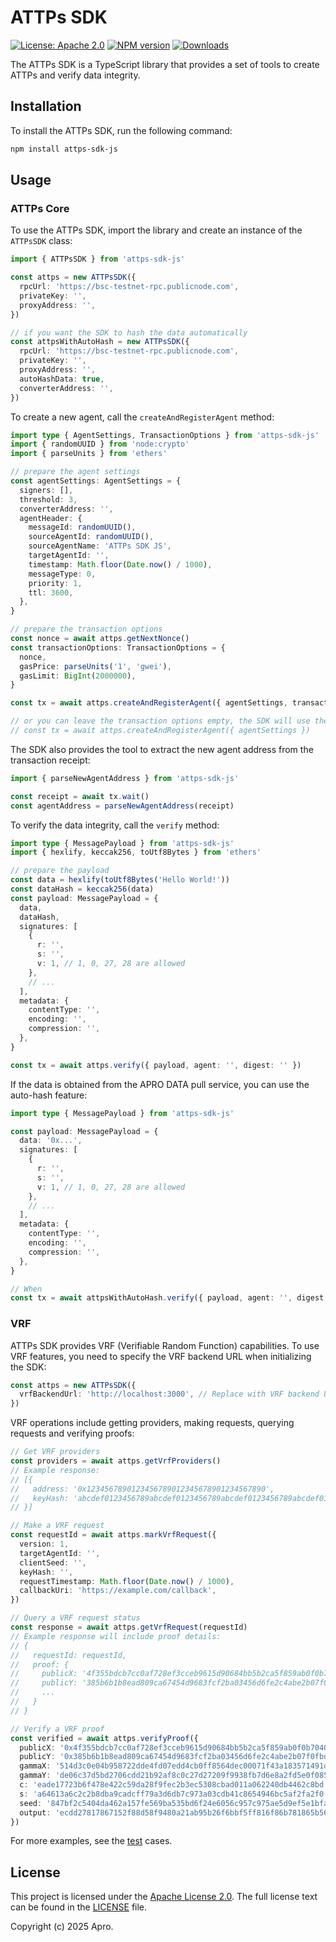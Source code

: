 # ATTPs SDK

[![License: Apache 2.0][license-image]][license-url]
[![NPM version][npm-image]][npm-url]
[![Downloads][downloads-image]][npm-url]

The ATTPs SDK is a TypeScript library that provides a set of tools to create ATTPs and verify data integrity.

## Installation

To install the ATTPs SDK, run the following command:

```bash
npm install attps-sdk-js
```

## Usage

### ATTPs Core

To use the ATTPs SDK, import the library and create an instance of the `ATTPsSDK` class:

```typescript
import { ATTPsSDK } from 'attps-sdk-js'

const attps = new ATTPsSDK({
  rpcUrl: 'https://bsc-testnet-rpc.publicnode.com',
  privateKey: '',
  proxyAddress: '',
})

// if you want the SDK to hash the data automatically
const attpsWithAutoHash = new ATTPsSDK({
  rpcUrl: 'https://bsc-testnet-rpc.publicnode.com',
  privateKey: '',
  proxyAddress: '',
  autoHashData: true,
  converterAddress: '',
})
```

To create a new agent, call the `createAndRegisterAgent` method:

```typescript
import type { AgentSettings, TransactionOptions } from 'attps-sdk-js'
import { randomUUID } from 'node:crypto'
import { parseUnits } from 'ethers'

// prepare the agent settings
const agentSettings: AgentSettings = {
  signers: [],
  threshold: 3,
  converterAddress: '',
  agentHeader: {
    messageId: randomUUID(),
    sourceAgentId: randomUUID(),
    sourceAgentName: 'ATTPs SDK JS',
    targetAgentId: '',
    timestamp: Math.floor(Date.now() / 1000),
    messageType: 0,
    priority: 1,
    ttl: 3600,
  },
}

// prepare the transaction options
const nonce = await attps.getNextNonce()
const transactionOptions: TransactionOptions = {
  nonce,
  gasPrice: parseUnits('1', 'gwei'),
  gasLimit: BigInt(2000000),
}

const tx = await attps.createAndRegisterAgent({ agentSettings, transactionOptions })

// or you can leave the transaction options empty, the SDK will use the auto-generated values
// const tx = await attps.createAndRegisterAgent({ agentSettings })
```

The SDK also provides the tool to extract the new agent address from the transaction receipt:

```typescript
import { parseNewAgentAddress } from 'attps-sdk-js'

const receipt = await tx.wait()
const agentAddress = parseNewAgentAddress(receipt)
```

To verify the data integrity, call the `verify` method:

```typescript
import type { MessagePayload } from 'attps-sdk-js'
import { hexlify, keccak256, toUtf8Bytes } from 'ethers'

// prepare the payload
const data = hexlify(toUtf8Bytes('Hello World!'))
const dataHash = keccak256(data)
const payload: MessagePayload = {
  data,
  dataHash,
  signatures: [
    {
      r: '',
      s: '',
      v: 1, // 1, 0, 27, 28 are allowed
    },
    // ...
  ],
  metadata: {
    contentType: '',
    encoding: '',
    compression: '',
  },
}

const tx = await attps.verify({ payload, agent: '', digest: '' })
```

If the data is obtained from the APRO DATA pull service, you can use the auto-hash feature:

```typescript
import type { MessagePayload } from 'attps-sdk-js'

const payload: MessagePayload = {
  data: '0x...',
  signatures: [
    {
      r: '',
      s: '',
      v: 1, // 1, 0, 27, 28 are allowed
    },
    // ...
  ],
  metadata: {
    contentType: '',
    encoding: '',
    compression: '',
  },
}

// When
const tx = await attpsWithAutoHash.verify({ payload, agent: '', digest: '' })
```

### VRF

ATTPs SDK provides VRF (Verifiable Random Function) capabilities. To use VRF features, you need to specify the VRF backend URL when initializing the SDK:

```typescript
const attps = new ATTPsSDK({
  vrfBackendUrl: 'http://localhost:3000', // Replace with VRF backend URL
})
```

VRF operations include getting providers, making requests, querying requests and verifying proofs:

```typescript
// Get VRF providers
const providers = await attps.getVrfProviders()
// Example response:
// [{
//   address: '0x1234567890123456789012345678901234567890',
//   keyHash: 'abcdef0123456789abcdef0123456789abcdef0123456789abcdef0123456789'
// }]

// Make a VRF request
const requestId = await attps.markVrfRequest({
  version: 1,
  targetAgentId: '',
  clientSeed: '',
  keyHash: '',
  requestTimestamp: Math.floor(Date.now() / 1000),
  callbackUri: 'https://example.com/callback',
})

// Query a VRF request status
const response = await attps.getVrfRequest(requestId)
// Example response will include proof details:
// {
//   requestId: requestId,
//   proof: {
//     publicX: '4f355bdcb7cc0af728ef3cceb9615d90684bb5b2ca5f859ab0f0b704075871aa',
//     publicY: '385b6b1b8ead809ca67454d9683fcf2ba03456d6fe2c4abe2b07f0fbdbb2f1c1',
//     ...
//   }
// }

// Verify a VRF proof
const verified = await attps.verifyProof({
  publicX: '0x4f355bdcb7cc0af728ef3cceb9615d90684bb5b2ca5f859ab0f0b704075871aa', // allowed hex string or base64 string
  publicY: '0x385b6b1b8ead809ca67454d9683fcf2ba03456d6fe2c4abe2b07f0fbdbb2f1c1',
  gammaX: '514d3c0e04b958722dde4fd07edd4cb0ff8564dec00071f43a183571491dc854',
  gammaY: 'de06c37d5bd2706cdd21b92af8c0c27d27209f9938fb7d6e8a2fd5e0f0851b61',
  c: 'eade17723b6f478e422c59da28f9fec2b3ec5308cbad011a062240db4462c8bd',
  s: 'a64613a6c2c2b8dba9cadcff79a3d6db7c973a03cdb41c8654946bc5af2fa2f0',
  seed: '847bf2c5404da462a157fe569ba535bd6f24e6056c957c975ae5d9ef5e1bfa73',
  output: 'ecdd27817867152f88d58f9480a21ab95b26f6bbf5ff816f86b781865b562f96',
})
```

For more examples, see the [test](test/index.test.ts) cases.

## License

This project is licensed under the [Apache License 2.0](http://www.apache.org/licenses/LICENSE-2.0). The full license text can be found in the [LICENSE](LICENSE) file.

Copyright (c) 2025 Apro.

[npm-image]: https://img.shields.io/npm/v/attps-sdk-js.svg?style=flat-square
[npm-url]: https://npmjs.org/package/attps-sdk-js
[downloads-image]: https://img.shields.io/npm/dm/attps-sdk-js.svg?style=flat-square
[downloads-url]: https://npmjs.org/package/attps-sdk-js
[license-image]: https://img.shields.io/npm/l/attps-sdk-js.svg?style=flat-square
[license-url]: https://npmjs.org/package/attps-sdk-js
